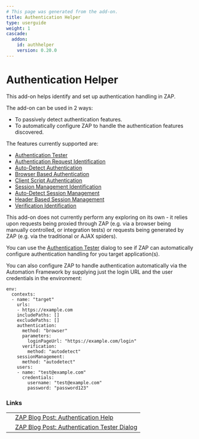 ```yaml
---
# This page was generated from the add-on.
title: Authentication Helper
type: userguide
weight: 1
cascade:
  addon:
    id: authhelper
    version: 0.20.0
---
```


# Authentication Helper

This add-on helps identify and set up authentication handling in ZAP.  


The add-on can be used in 2 ways:

* To passively detect authentication features.
* To automatically configure ZAP to handle the authentication features discovered.

The features currently supported are:


* [Authentication Tester](/docs/desktop/addons/authentication-helper/auth-tester/)
* [Authentication Request Identification](/docs/desktop/addons/authentication-helper/auth-req-id/)
* [Auto-Detect Authentication](/docs/desktop/addons/authentication-helper/autodetect-auth/)
* [Browser Based Authentication](/docs/desktop/addons/authentication-helper/browser-auth/)
* [Client Script Authentication](/docs/desktop/addons/authentication-helper/client-script/)
* [Session Management Identification](/docs/desktop/addons/authentication-helper/session-mgmt-id/)
* [Auto-Detect Session Management](/docs/desktop/addons/authentication-helper/autodetect-session/)
* [Header Based Session Management](/docs/desktop/addons/authentication-helper/session-header/)
* [Verification Identification](/docs/desktop/addons/authentication-helper/verification-id/)


This add-on does not currently perform any exploring on its own - it relies upon requests being proxied through ZAP
(e.g. via a browser being manually controlled, or integration tests) or requests being generated by ZAP
(e.g. via the traditional or AJAX spiders).


You can use the [Authentication Tester](/docs/desktop/addons/authentication-helper/auth-tester/) dialog to
see if ZAP can automatically configure authentication handling for you target application(s).


You can also configure ZAP to handle authentication automatically via the Automation Framework
by supplying just the login URL and the user credentials in the environment:

```
env:
  contexts:
  - name: "target"
    urls:
    - https://example.com
    includePaths: []
    excludePaths: []
    authentication:
      method: "browser"
      parameters: 
        loginPageUrl: "https://example.com/login"
      verification:
        method: "autodetect"
    sessionManagement:
      method: "autodetect"
    users:
    - name: "test@example.com"
      credentials:
        username: "test@example.com"
        password: "password123"
```

### Links

|   |                                                                                        |
|---|----------------------------------------------------------------------------------------|
|   | [ZAP Blog Post: Authentication Help](/blog/2023-01-19-authentication-help/)            |
|   | [ZAP Blog Post: Authentication Tester Dialog](/blog/2023-05-23-authentication-tester/) |
